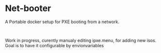 # Net-booter

A Portable docker setup for PXE booting from a network.

<br>

Work in progress, curently manualy editing ipxe.menu, for adding new isos. Goal is to have it configurable by envionvariables

